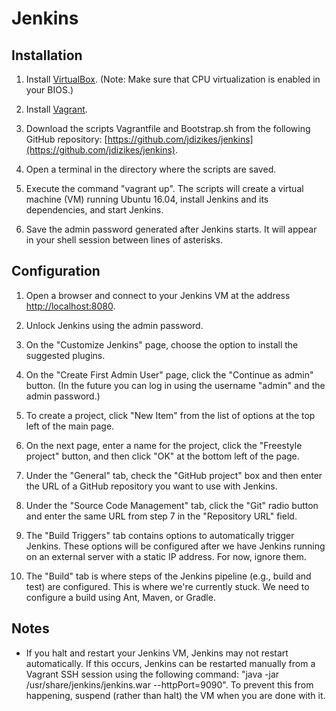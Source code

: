 # Jenkins

## Installation

1. Install [VirtualBox](https://www.virtualbox.org/wiki/Downloads).
(Note: Make sure that CPU virtualization is enabled in your BIOS.)

2. Install [Vagrant](https://www.vagrantup.com/downloads.html).

3. Download the scripts Vagrantfile and Bootstrap.sh from the following GitHub repository: [https://github.com/jdizikes/jenkins](https://github.com/jdizikes/jenkins).

4. Open a terminal in the directory where the scripts are saved.

5. Execute the command "vagrant up".
The scripts will create a virtual machine (VM) running Ubuntu 16.04, install Jenkins and its dependencies, and start Jenkins.

6. Save the admin password generated after Jenkins starts.
It will appear in your shell session between lines of asterisks.

## Configuration

1. Open a browser and connect to your Jenkins VM at the address [http://localhost:8080](http://localhost:8080).

2. Unlock Jenkins using the admin password.

3. On the "Customize Jenkins" page, choose the option to install the suggested plugins.

4. On the "Create First Admin User" page, click the "Continue as admin" button.
(In the future you can log in using the username "admin" and the admin password.)

5. To create a project, click "New Item" from the list of options at the top left of the main page.

6. On the next page, enter a name for the project, click the "Freestyle project" button, and then click "OK" at the bottom left of the page.

7. Under the "General" tab, check the "GitHub project" box and then enter the URL of a GitHub repository you want to use with Jenkins.

8. Under the "Source Code Management" tab, click the "Git" radio button and enter the same URL from step 7 in the "Repository URL" field.

9. The "Build Triggers" tab contains options to automatically trigger Jenkins.
These options will be configured after we have Jenkins running on an external server with a static IP address.
For now, ignore them.

10. The "Build" tab is where steps of the Jenkins pipeline (e.g., build and test) are configured.
This is where we're currently stuck.
We need to configure a build using Ant, Maven, or Gradle.

## Notes

- If you halt and restart your Jenkins VM, Jenkins may not restart automatically.
If this occurs, Jenkins can be restarted manually from a Vagrant SSH session using the following command: "java -jar /usr/share/jenkins/jenkins.war --httpPort=9090".
To prevent this from happening, suspend (rather than halt) the VM when you are done with it.
